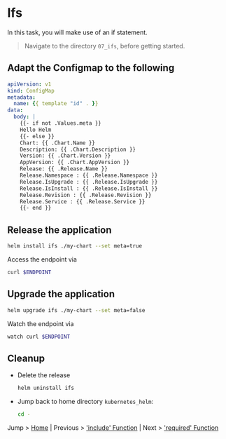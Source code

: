 # Ifs

In this task, you will make use of an if statement.

> Navigate to the directory `07_ifs`, before getting started.

## Adapt the Configmap to the following

```yaml
apiVersion: v1
kind: ConfigMap
metadata:
  name: {{ template "id" . }}
data:
  body: |
    {{- if not .Values.meta }}
    Hello Helm
    {{- else }}
    Chart: {{ .Chart.Name }}
    Description: {{ .Chart.Description }}
    Version: {{ .Chart.Version }}
    AppVersion: {{ .Chart.AppVersion }}
    Release: {{ .Release.Name }}
    Release.Namespace : {{ .Release.Namespace }}
    Release.IsUpgrade : {{ .Release.IsUpgrade }}
    Release.IsInstall : {{ .Release.IsInstall }}
    Release.Revision : {{ .Release.Revision }}
    Release.Service : {{ .Release.Service }}
    {{- end }}
```

## Release the application

```bash
helm install ifs ./my-chart --set meta=true
```

Access the endpoint via 
```bash
curl $ENDPOINT
```

## Upgrade the application

```bash
helm upgrade ifs ./my-chart --set meta=false
```

Watch the endpoint via
```bash
watch curl $ENDPOINT
```

## Cleanup
* Delete the release
  ```bash
  helm uninstall ifs
  ```
* Jump back to home directory `kubernetes_helm`:
  ```bash
  cd -
  ```

Jump > [Home](../README.md) | Previous > ['include' Function](../06_includes/README.md) | Next > ['required' Function](../08_required/README.md)